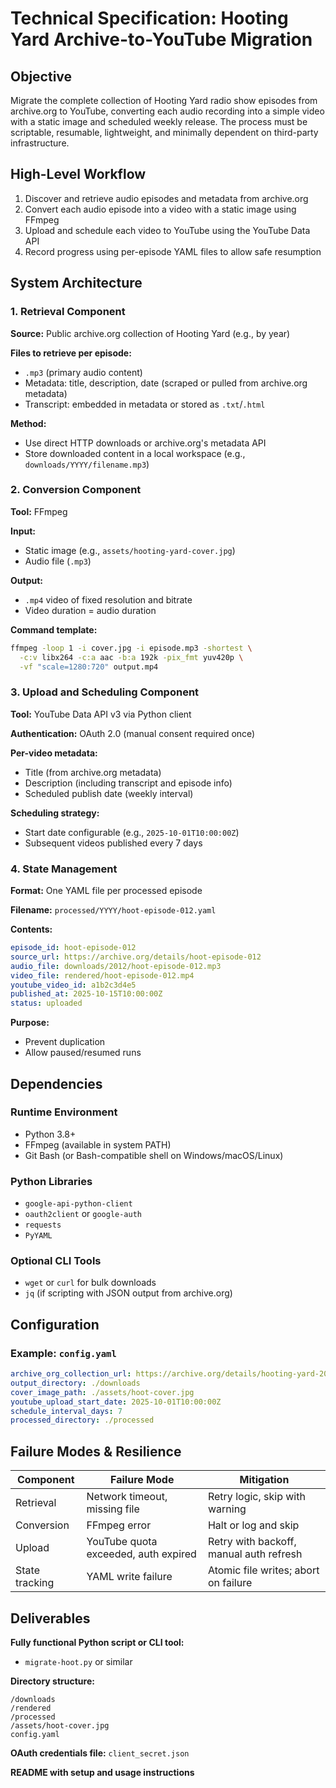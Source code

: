 # Technical Specification: Hooting Yard Archive-to-YouTube Migration

## Objective

Migrate the complete collection of Hooting Yard radio show episodes from archive.org to YouTube, converting each audio recording into a simple video with a static image and scheduled weekly release. The process must be scriptable, resumable, lightweight, and minimally dependent on third-party infrastructure.

## High-Level Workflow

1. Discover and retrieve audio episodes and metadata from archive.org
2. Convert each audio episode into a video with a static image using FFmpeg
3. Upload and schedule each video to YouTube using the YouTube Data API
4. Record progress using per-episode YAML files to allow safe resumption

## System Architecture

### 1. Retrieval Component

**Source:** Public archive.org collection of Hooting Yard (e.g., by year)

**Files to retrieve per episode:**
- `.mp3` (primary audio content)
- Metadata: title, description, date (scraped or pulled from archive.org metadata)
- Transcript: embedded in metadata or stored as `.txt`/`.html`

**Method:**
- Use direct HTTP downloads or archive.org's metadata API
- Store downloaded content in a local workspace (e.g., `downloads/YYYY/filename.mp3`)

### 2. Conversion Component

**Tool:** FFmpeg

**Input:**
- Static image (e.g., `assets/hooting-yard-cover.jpg`)
- Audio file (`.mp3`)

**Output:**
- `.mp4` video of fixed resolution and bitrate
- Video duration = audio duration

**Command template:**
```bash
ffmpeg -loop 1 -i cover.jpg -i episode.mp3 -shortest \
  -c:v libx264 -c:a aac -b:a 192k -pix_fmt yuv420p \
  -vf "scale=1280:720" output.mp4
```

### 3. Upload and Scheduling Component

**Tool:** YouTube Data API v3 via Python client

**Authentication:** OAuth 2.0 (manual consent required once)

**Per-video metadata:**
- Title (from archive.org metadata)
- Description (including transcript and episode info)
- Scheduled publish date (weekly interval)

**Scheduling strategy:**
- Start date configurable (e.g., `2025-10-01T10:00:00Z`)
- Subsequent videos published every 7 days

### 4. State Management

**Format:** One YAML file per processed episode

**Filename:** `processed/YYYY/hoot-episode-012.yaml`

**Contents:**
```yaml
episode_id: hoot-episode-012
source_url: https://archive.org/details/hoot-episode-012
audio_file: downloads/2012/hoot-episode-012.mp3
video_file: rendered/hoot-episode-012.mp4
youtube_video_id: a1b2c3d4e5
published_at: 2025-10-15T10:00:00Z
status: uploaded
```

**Purpose:**
- Prevent duplication
- Allow paused/resumed runs

## Dependencies

### Runtime Environment
- Python 3.8+
- FFmpeg (available in system PATH)
- Git Bash (or Bash-compatible shell on Windows/macOS/Linux)

### Python Libraries
- `google-api-python-client`
- `oauth2client` or `google-auth`
- `requests`
- `PyYAML`

### Optional CLI Tools
- `wget` or `curl` for bulk downloads
- `jq` (if scripting with JSON output from archive.org)

## Configuration

### Example: `config.yaml`

```yaml
archive_org_collection_url: https://archive.org/details/hooting-yard-2012
output_directory: ./downloads
cover_image_path: ./assets/hoot-cover.jpg
youtube_upload_start_date: 2025-10-01T10:00:00Z
schedule_interval_days: 7
processed_directory: ./processed
```

## Failure Modes & Resilience

| Component      | Failure Mode                         | Mitigation                               |
|----------------|--------------------------------------|------------------------------------------|
| Retrieval      | Network timeout, missing file        | Retry logic, skip with warning          |
| Conversion     | FFmpeg error                         | Halt or log and skip                    |
| Upload         | YouTube quota exceeded, auth expired | Retry with backoff, manual auth refresh |
| State tracking | YAML write failure                   | Atomic file writes; abort on failure    |

## Deliverables

**Fully functional Python script or CLI tool:**
- `migrate-hoot.py` or similar

**Directory structure:**
```
/downloads
/rendered
/processed
/assets/hoot-cover.jpg
config.yaml
```

**OAuth credentials file:** `client_secret.json`

**README with setup and usage instructions**